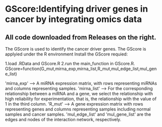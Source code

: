 # GScore:Identifying driver genes in cancer by integrating omics data

## All code downloaded from Releases on the right.

The GScore is used to identify the cancer driver genes.
The GScore is applyied under the R environment
Install the GScore requied:

1.load  .RData   and GScore.R
2.run the main_function in GScore.R.
GScore=function(G_mut,mirna_exp,mirna_list,R_mut,mul_edge_list,mul_gene_list)

'mirna_exp' --> A miRNA expression matrix, with rows representing miRNAs and columns representing samples.
'mirna_list' --> For the corresponding relationship between a miRNA and a gene, we select the relationship with high reliability for experimentation, that is, the relationship with the value of 1 in the third column.
'R_mut' --> A gene expression matrix with rows representing genes and columns representing samples including normal samples and cancer samples.
'mul_edge_list' and 'mul_gene_list' are the edges and nodes of the interaction network, respectively.

